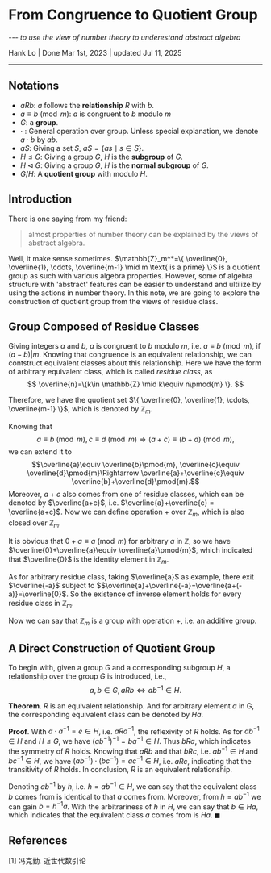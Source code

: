 
# From Congruence to Quotient Group

*--- to use the view of number theory to underestand abstract algebra*

Hank Lo | Done Mar 1st, 2023 | updated Jul 11, 2025

---

## Notations

- $aRb$: $a$ follows the **relationship** $R$ with $b$.
- $a\equiv b\pmod{m}$: $a$ is congruent to $b$ modulo $m$
- $G$: a **group**.
- $\cdot~$: General operation over group. Unless special explanation, we denote $a\cdot b$ by $ab$.
- $aS$: Giving a set $S$, $aS=\{as \mid s\in S\}$.
- $H\leq G$: Giving a group $G$, $H$ is the **subgroup** of $G$.
- $H\triangleleft G$: Giving a group $G$, $H$ is the **normal subgroup** of $G$.
- $G/H$: A **quotient group** with modulo $H$.


## Introduction

There is one saying from my friend:
> almost properties of number theory can be explained by the views of abstract algebra.

Well, it make sense sometimes. $\mathbb{Z}_m^*=\{ \overline{0}, \overline{1}, \cdots, \overline{m-1} \mid m \text{ is a prime} \}$ is a quotient group as such with various algebra properties. However, some of algebra structure with 'abstract' features can be easier to understand and ultilize by using the actions in number theory. In this note, we are going to explore the construction of quotient group from the views of residue class.


## Group Composed of Residue Classes

Giving integers $a$ and $b$, $a$ is congruent to $b$ modulo $m$, i.e. $a\equiv b\pmod{m}$, if $(a-b) | m$. Knowing that congruence is an equivalent relationship, we can contstruct equivalent classes about this relationship. Here we have the form of arbitrary equivalent class, which is called *residue class*, as
$$
\overline{n}=\{k\in \mathbb{Z} \mid k\equiv n\pmod{m} \}.
$$

Therefore, we have the quotient set $\{ \overline{0}, \overline{1}, \cdots, \overline{m-1} \}$, which is denoted by $\mathbb{Z}_m$.

Knowing that
$$a\equiv b\pmod{m}, c\equiv d\pmod{m}\Rightarrow (a+c)\equiv (b+d)\pmod{m},$$
we can extend it to 
$$\overline{a}\equiv \overline{b}\pmod{m}, \overline{c}\equiv \overline{d}\pmod{m}\Rightarrow \overline{a}+\overline{c}\equiv \overline{b}+\overline{d}\pmod{m}.$$
Moreover, $a+c$ also comes from one of residue classes, which can be denoted by $\overline{a+c}$, i.e. $\overline{a}+\overline{c} = \overline{a+c}$. Now we can define operation $+$ over $\mathbb{Z}_m$, which is also closed over $\mathbb{Z}_m$. 

It is obvious that $0+a\equiv a\pmod{m}$ for arbitrary $a$ in $\mathbb{Z}$, so we have $\overline{0}+\overline{a}\equiv \overline{a}\pmod{m}$, which indicated that $\overline{0}$ is the identity element in $\mathbb{Z}_m$.

As for arbitrary residue class, taking $\overline{a}$ as example, there exit $\overline{-a}$ subject to $$\overline{a}+\overline{-a}=\overline{a+(-a)}=\overline{0}$. So the existence of inverse element holds for every residue class in $\mathbb{Z}_m$.

Now we can say that $\mathbb{Z}_m$ is a group with operation $+$, i.e. an additive group.


## A Direct Construction of Quotient Group 

To begin with, given a group $G$ and a corresponding subgroup $H$, a relationship over the group $G$ is introduced, i.e.,
$$
a,b\in G, aRb \Leftrightarrow ab^{-1}\in H.
$$

**Theorem**. $R$ is an equivalent relationship. And for arbitrary element $a$ in G, the corresponding equivalent class can be denoted by $Ha$.

**Proof**. With $a\cdot a^{-1}=e\in H$, i.e. $aRa^{-1}$, the reflexivity of $R$ holds. As for $ab^{-1}\in H$ and $H\leq G$, we have $(ab^{-1})^{-1}=ba^{-1}\in H$. Thus $bRa$, which indicates the symmetry of $R$ holds. Knowing that $aRb$ and that $bRc$, i.e. $ab^{-1}\in H$ and $bc^{-1}\in H$, we have $(ab^{-1})\cdot (bc^{-1})=ac^{-1}\in H$, i.e. $aRc$, indicating that the transitivity of $R$ holds. In conclusion, $R$ is an equivalent relationship.

Denoting $ab^{-1}$ by $h$, i.e. $h=ab^{-1}\in H$, we can say that the equivalent class $b$ comes from is identical to that $a$ comes from. Moreover, from $h=ab^{-1}$ we can gain $b=h^{-1}a$. With the arbitrariness of $h$ in $H$, we can say that $b\in Ha$, which indicates that the equivalent class $a$ comes from is $Ha$. $\blacksquare$


## References

[1] 冯克勤. 近世代数引论

